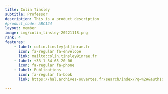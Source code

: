 ```yaml
---
title: Colin Tinsley
subtitle: Professor
description: This is a product description
#product_code: ABC124
layout: member
image: img/colin_tinsley-20221118.png
rank: 4
features:
    - label: colin.tinsley[at]inrae.fr
      icon: fa-regular fa-envelope
      link: mailto:colin.tinsley@inrae.fr
    - label: +33 1 34 65 20 06
      icon: fa-regular fa-phone
    - label: Publications
      icon: fa-regular fa-book
      link: https://hal.archives-ouvertes.fr/search/index/?q=%2A&authIdPerson_i=1134280

---
```



